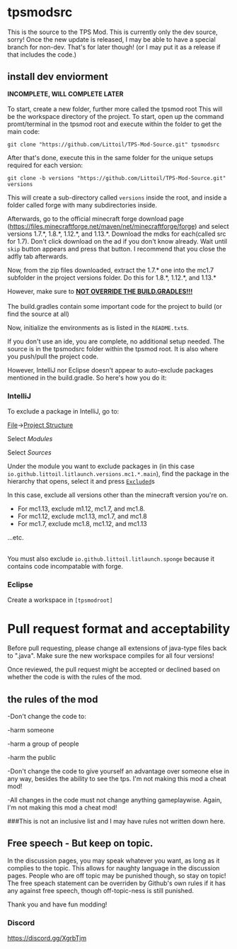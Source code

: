 # tpsmodsrc
This is the source to the TPS Mod. This is currently only the dev source, sorry! Once the new update is released, I may 
be able to have a special branch for non-dev. That's for later though! (or I may put it as a release if that includes
 the code.)

## install dev enviorment
**INCOMPLETE, WILL COMPLETE LATER**<br><br>
To start, create a new folder, further more called the tpsmod root This will be the workspace directory of the project. 
To start, open up the command promt/terminal in the tpsmod root and execute within the folder to get the main code:

    git clone "https://github.com/Littoil/TPS-Mod-Source.git" tpsmodsrc

After that's done, execute this in the same folder for the unique setups required for each version:


    git clone -b versions "https://github.com/Littoil/TPS-Mod-Source.git" versions

This will create a sub-directory called `versions` inside the root, and inside a folder called forge with many subdirectories
inside.

Afterwards, go to the official minecraft forge download page (https://files.minecraftforge.net/maven/net/minecraftforge/forge)
 and select versions 1.7.\*, 1.8.\*, 1.12.\*, and 1.13.\*. Download the mdks for each(called src for 1.7). Don't click
 download on the ad if you don't know already. Wait until `skip` button appears and press that button. I recommend that
 you close the adfly tab afterwards.
 
Now, from the zip files downloaded, extract the 1.7.\* one into the mc1.7 subfolder in the project versions folder.
Do this for 1.8.\*, 1.12.\*, and 1.13.\*

However, make sure to **<u>NOT OVERRIDE THE BUILD.GRADLES!!!</u>**<br><br>The build.gradles contain some important code
for the project to build (or find the source at all) 

Now, initialize the environments as is listed in the `README.txt`s.

If you don't use an ide, you are complete, no additional setup needed. The source is in the tpsmodsrc folder within the
tpsmod root. It is also where you push/pull the project code.

However, IntelliJ nor Eclipse doesn't appear to auto-exclude packages mentioned in the build.gradle. So here's how you do it:

### IntelliJ

To exclude a package in IntelliJ, go to:

<u>File</u>-><u>Project Structure</u>

Select *Modules*

Select *Sources*

Under the module you want to exclude packages in (in this case `io.github.littoil.litlaunch.versions.mc1.*.main`), find the package
in the hierarchy that opens, select it and press <u>`Excluded`</u>s

In this case, exclude all versions other than the minecraft version you're on. 
<ul>
    <li>For mc1.13, exclude m1.12, mc1.7, and mc1.8.</li>
    <li>For mc1.12, exclude mc1.13, mc1.7, and mc1.8</li>
    <li>For mc1.7, exclude mc1.8, mc1.12, and mc1.13</li>
</ul>
...etc.
<br>
<br>

You must also exclude `io.github.littoil.litlaunch.sponge` because it contains code incompatable with forge.

### Eclipse

Create a workspace in `[tpsmodroot]`
# Pull request format and acceptability
Before pull requesting, please change all extensions of java-type files back to ".java". Make sure the new workspace compiles for all four versions!

Once reviewed, the pull request might be accepted or declined based on whether the code is with the rules of the mod.
## the rules of the mod
-Don't change the code to:

-harm someone

-harm a group of people

-harm the public
	
-Don't change the code to give yourself an advantage over someone else in any way, besides the ability to see the tps. I'm not making this mod a cheat mod!

-All changes in the code must not change anything gameplaywise. Again, I'm not making this mod a cheat mod!

###This is not an inclusive list and I may have rules not written down here.

## Free speech - But keep on topic.
In the discussion pages, you may speak whatever you want, as long as it complies to the topic. This allows for naughty language in the discussion pages. People who are off topic may be punished though, so stay on topic!
The free speach statement can be overriden by Github's own rules if it has any against free speech, though off-topic-ness is still punished.

Thank you and have fun modding!

### Discord
https://discord.gg/XgrbTjm
